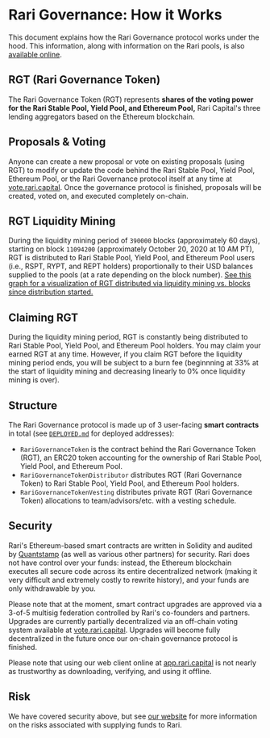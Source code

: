 # Rari Governance: How it Works

This document explains how the Rari Governance protocol works under the hood. This information, along with information on the Rari pools, is also [available online](https://rari.capital/current.html).

## RGT (Rari Governance Token)

The Rari Governance Token (RGT) represents **shares of the voting power for the Rari Stable Pool, Yield Pool, and Ethereum Pool,** Rari Capital's three lending aggregators based on the Ethereum blockchain.

## Proposals & Voting

Anyone can create a new proposal or vote on existing proposals (using RGT) to modify or update the code behind the Rari Stable Pool, Yield Pool, Ethereum Pool, or the Rari Governance protocol itself at any time at [vote.rari.capital](https://vote.rari.capital/). Once the governance protocol is finished, proposals will be created, voted on, and executed completely on-chain.

## RGT Liquidity Mining

During the liquidity mining period of `390000` blocks (approximately 60 days), starting on block `11094200` (approximately October 20, 2020 at 10 AM PT), RGT is distributed to Rari Stable Pool, Yield Pool, and Ethereum Pool users (i.e., RSPT, RYPT, and REPT holders) proportionally to their USD balances supplied to the pools (at a rate depending on the block number). [See this graph for a visualization of RGT distributed via liquidity mining vs. blocks since distribution started.](https://www.desmos.com/calculator/2yvnflg4ir)

## Claiming RGT

During the liquidity mining period, RGT is constantly being distributed to Rari Stable Pool, Yield Pool, and Ethereum Pool holders. You may claim your earned RGT at any time. However, if you claim RGT before the liquidity mining period ends, you will be subject to a burn fee (beginnning at 33% at the start of liquidity mining and decreasing linearly to 0% once liquidity mining is over).

## Structure

The Rari Governance protocol is made up of 3 user-facing **smart contracts** in total (see [`DEPLOYED.md`](DEPLOYED.md) for deployed addresses):

* `RariGovernanceToken` is the contract behind the Rari Governance Token (RGT), an ERC20 token accounting for the ownership of Rari Stable Pool, Yield Pool, and Ethereum Pool.
* `RariGovernanceTokenDistributor` distributes RGT (Rari Governance Token) to Rari Stable Pool, Yield Pool, and Ethereum Pool holders.
* `RariGovernanceTokenVesting` distributes private RGT (Rari Governance Token) allocations to team/advisors/etc. with a vesting schedule.

## Security

Rari's Ethereum-based smart contracts are written in Solidity and audited by [Quantstamp](https://quantstamp.com/) (as well as various other partners) for security. Rari does not have control over your funds: instead, the Ethereum blockchain executes all secure code across its entire decentralized network (making it very difficult and extremely costly to rewrite history), and your funds are only withdrawable by you.

Please note that at the moment, smart contract upgrades are approved via a 3-of-5 multisig federation controlled by Rari's co-founders and partners. Upgrades are currently partially decentralized via an off-chain voting system available at [vote.rari.capital](https://vote.rari.capital/). Upgrades will become fully decentralized in the future once our on-chain governance protocol is finished.

Please note that using our web client online at [app.rari.capital](https://app.rari.capital) is not nearly as trustworthy as downloading, verifying, and using it offline.

## Risk

We have covered security above, but see [our website](https://rari.capital/risks.html) for more information on the risks associated with supplying funds to Rari.
